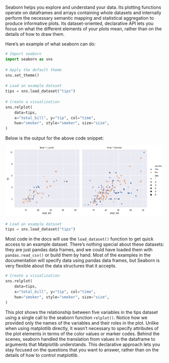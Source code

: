 Seaborn helps you explore and understand your data. Its plotting functions operate on dataframes and arrays containing whole datasets and internally perform the necessary semantic mapping and statistical aggregation to produce informative plots. Its dataset-oriented, declarative API lets you focus on what the different elements of your plots mean, rather than on the details of how to draw them.

Here’s an example of what seaborn can do:
```Python
# Import seaborn
import seaborn as sns

# Apply the default theme
sns.set_theme()

# Load an example dataset
tips = sns.load_dataset("tips")

# Create a visualization
sns.relplot(
    data=tips,
    x="total_bill", y="tip", col="time",
    hue="smoker", style="smoker", size="size",
)
```
Below is the output for the above code snippet:

![Seaborn intro image](images/seaborn-basics1.png)

```Python
# Load an example dataset
tips = sns.load_dataset("tips")
```
Most code in the docs will use the `load_dataset()` function to get quick access to an example dataset. There’s nothing special about these datasets: they are just pandas data frames, and we could have loaded them with `pandas.read_csv()` or build them by hand. Most of the examples in the documentation will specify data using pandas data frames, but Seaborn is very flexible about the data structures that it accepts.

```Python
# Create a visualization
sns.relplot(
    data=tips,
    x="total_bill", y="tip", col="time",
    hue="smoker", style="smoker", size="size",
)
```
This plot shows the relationship between five variables in the tips dataset using a single call to the seaborn function `relplot()`. Notice how we provided only the names of the variables and their roles in the plot. Unlike when using matplotlib directly, it wasn’t necessary to specify attributes of the plot elements in terms of the color values or marker codes. Behind the scenes, seaborn handled the translation from values in the dataframe to arguments that Matplotlib understands. This declarative approach lets you stay focused on the questions that you want to answer, rather than on the details of how to control matplotlib.
